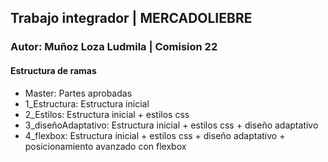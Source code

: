 ## Trabajo integrador | **MERCADOLIEBRE**

### Autor: Muñoz Loza Ludmila | Comision 22

#### Estructura de ramas

- Master: Partes aprobadas
- 1_Estructura: Estructura inicial
- 2_Estilos: Estructura inicial + estilos css
- 3_diseñoAdaptativo: Estructura inicial + estilos css + diseño adaptativo
- 4_flexbox: Estructura inicial + estilos css + diseño adaptativo + posicionamiento avanzado con flexbox